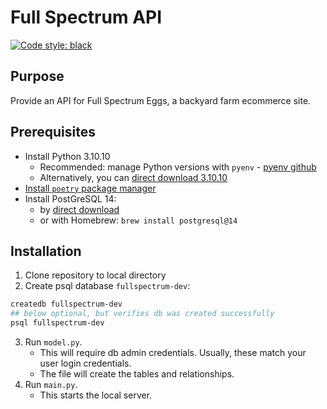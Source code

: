 # Full Spectrum API
[![Code style: black](https://img.shields.io/badge/code%20style-black-000000.svg)](https://github.com/psf/black)

## Purpose
Provide an API for Full Spectrum Eggs, a backyard farm ecommerce site.

## Prerequisites
- Install Python 3.10.10
  - Recommended: manage Python versions with `pyenv` - [pyenv github](https://github.com/pyenv/pyenv) 
  - Alternatively, you can [direct download 3.10.10](https://www.python.org/downloads/release/python-31010/)
- [Install `poetry` package manager](https://python-poetry.org/docs/#installation)
- Install PostGreSQL 14:
  - by [direct download](https://www.postgresql.org/download/)
  - or with Homebrew: `brew install postgresql@14`

## Installation
1. Clone repository to local directory
2. Create psql database `fullspectrum-dev`: 
```bash
createdb fullspectrum-dev
## below optional, but verifies db was created successfully
psql fullspectrum-dev
```
3. Run `model.py`. 
   - This will require db admin credentials. Usually, these match your user login credentials.
   - The file will create the tables and relationships.
4. Run `main.py`.
   - This starts the local server.
